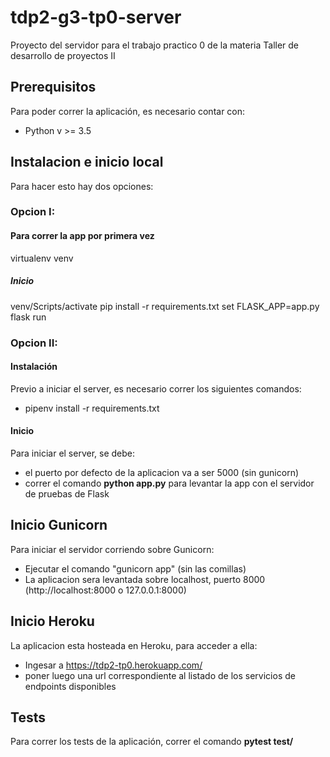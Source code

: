 # tdp2-g3-tp0-server
Proyecto del servidor para el trabajo practico 0 de la materia Taller de desarrollo de proyectos II

## Prerequisitos
Para poder correr la aplicación, es necesario contar con:
* Python v >= 3.5

## Instalacion e inicio local
Para hacer esto hay dos opciones:

### Opcion I:

#### Para correr la app por primera vez
virtualenv venv

##### Inicio
venv/Scripts/activate
pip install -r requirements.txt
set FLASK_APP=app.py
flask run

### Opcion II:

#### Instalación
Previo a iniciar el server, es necesario correr los siguientes comandos:
* pipenv install -r requirements.txt

#### Inicio
Para iniciar el server, se debe:
* el puerto por defecto de la aplicacion va a ser 5000 (sin gunicorn)
* correr el comando **python app.py** para levantar la app con el servidor de pruebas de Flask

## Inicio Gunicorn
Para iniciar el servidor corriendo sobre Gunicorn:
* Ejecutar el comando "gunicorn app" (sin las comillas)
* La aplicacion sera levantada sobre localhost, puerto 8000 (http://localhost:8000 o 127.0.0.1:8000)

## Inicio Heroku
La aplicacion esta hosteada en Heroku, para acceder a ella:
* Ingesar a https://tdp2-tp0.herokuapp.com/
* poner luego una url correspondiente al listado de los servicios de endpoints disponibles

## Tests
Para correr los tests de la aplicación, correr el comando **pytest test/**
